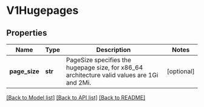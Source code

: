 # V1Hugepages

## Properties
Name | Type | Description | Notes
------------ | ------------- | ------------- | -------------
**page_size** | **str** | PageSize specifies the hugepage size, for x86_64 architecture valid values are 1Gi and 2Mi. | [optional] 

[[Back to Model list]](../README.md#documentation-for-models) [[Back to API list]](../README.md#documentation-for-api-endpoints) [[Back to README]](../README.md)


